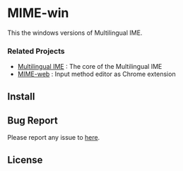 # MIME-win

This the windows versions of Multilingual IME.

### Related Projects

* [Multilingual IME](https://github.com/Zen-Transform/Multilingual-IME) : The core of the Multilingual IME
* [MIME-web](https://github.com/Zen-Transform/MIME-web) : Input method editor as Chrome extension

## Install

## Bug Report

Please report any issue to [here](https://github.com/Zen-Transform/MIME-win/issues).

## License
